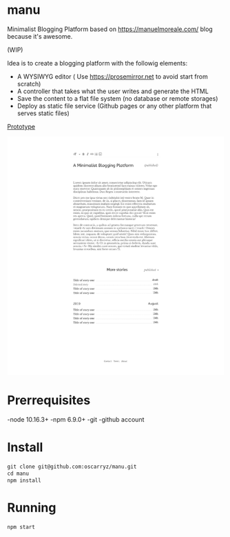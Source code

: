 # manu
Minimalist Blogging Platform based on https://manuelmoreale.com/ blog because it's awesome.

(WIP)

Idea is to create a blogging platform with the followig elements:

- A WYSIWYG editor ( Use https://prosemirror.net to avoid start from scratch)
- A controller that takes what the user writes and generate the HTML
- Save the content to a flat file system (no database or remote storages)
- Deploy as static file service (Github pages or any other platform that serves static files)


[Prototype](https://www.figma.com/proto/3dpkBtXMu7a01QbFbKZOoZ/Blog-Platform?node-id=40%3A131&scaling=min-zoom)

![manu-editor.svg](manu-editor.svg)

# Prerrequisites

-node 10.16.3+
-npm 6.9.0+
-git
-github account


# Install

```
git clone git@github.com:oscarryz/manu.git
cd manu
npm install
```

# Running

```
npm start
```

